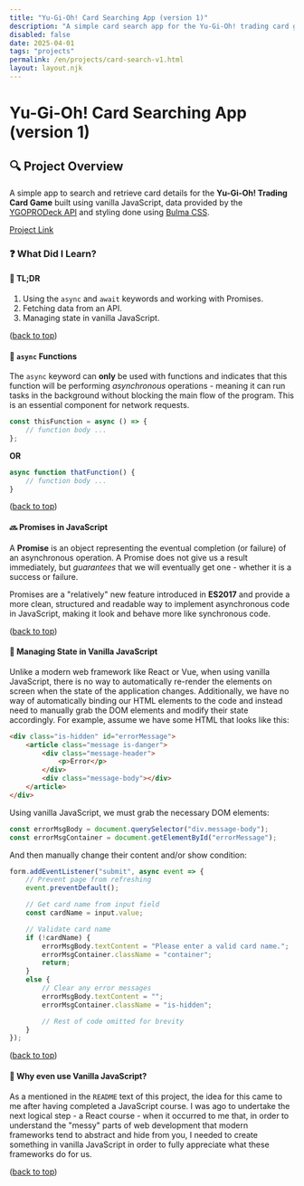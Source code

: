 ```yaml
---
title: "Yu-Gi-Oh! Card Searching App (version 1)"
description: "A simple card search app for the Yu-Gi-Oh! trading card game built using HTML and vanilla JavaScript."
disabled: false
date: 2025-04-01
tags: "projects"
permalink: /en/projects/card-search-v1.html
layout: layout.njk
---
```


<a id="top"></a>

# Yu-Gi-Oh! Card Searching App (version 1)

## 🔍 Project Overview

A simple app to search and retrieve card details for the **Yu-Gi-Oh! Trading Card Game** built using vanilla JavaScript, data provided by the [YGOPRODeck API](https://ygoprodeck.com/api-guide/) and styling done using [Bulma CSS](https://bulma.io/).

[Project Link](https://github.com/littl3fo0t/Yu-Gi-Oh-Card-App)

### ❓ What Did I Learn?

#### 🚀 TL;DR

1. Using the `async` and `await` keywords and working with Promises.
2. Fetching data from an API.
3. Managing state in vanilla JavaScript.

<p class="back-to-top">(<a href="#top">back to top</a>)</p>

#### 🔁 `async` Functions

The `async` keyword can **only** be used with functions and indicates that this function will be performing _asynchronous_ operations - meaning it can run tasks in the background without blocking the main flow of the program. This is an essential component for network requests.

```js
const thisFunction = async () => {
    // function body ...
};
```

**OR**

```js
async function thatFunction() {
    // function body ...
}
```

<p class="back-to-top">(<a href="#top">back to top</a>)</p>

#### 🔜 Promises in JavaScript

A **Promise** is an object representing the eventual completion (or failure) of an asynchronous operation. A Promise does not give us a result immediately, but _guarantees_ that we will eventually get one - whether it is a success or failure.

Promises are a "relatively" new feature introduced in **ES2017** and provide a more clean, structured and readable way to implement asynchronous code in JavaScript, making it look and behave more like synchronous code.

<p class="back-to-top">(<a href="#top">back to top</a>)</p>

#### 🛃 Managing State in Vanilla JavaScript

Unlike a modern web framework like React or Vue, when using vanilla JavaScript, there is no way to automatically re-render the elements on screen when the state of the application changes. Additionally, we have no way of automatically binding our HTML elements to the code and instead need to manually grab the DOM elements and modify their state accordingly. For example, assume we have some HTML that looks like this:

```html
<div class="is-hidden" id="errorMessage">
    <article class="message is-danger">
        <div class="message-header">
            <p>Error</p>
        </div>
        <div class="message-body"></div>
    </article>
</div>
```

Using vanilla JavaScript, we must grab the necessary DOM elements:
```js
const errorMsgBody = document.querySelector("div.message-body");
const errorMsgContainer = document.getElementById("errorMessage");
```

And then manually change their content and/or show condition:
```js
form.addEventListener("submit", async event => {
    // Prevent page from refreshing
    event.preventDefault();

    // Get card name from input field
    const cardName = input.value;

    // Validate card name
    if (!cardName) {
        errorMsgBody.textContent = "Please enter a valid card name.";
        errorMsgContainer.className = "container";
        return;
    }
    else {
        // Clear any error messages
        errorMsgBody.textContent = "";
        errorMsgContainer.className = "is-hidden";

        // Rest of code omitted for brevity
    }
});
```

<p class="back-to-top">(<a href="#top">back to top</a>)</p>

#### 🤔 Why even use Vanilla JavaScript?

As a mentioned in the `README` text of this project, the idea for this came to me after having completed a JavaScript course. I was ago to undertake the next logical step - a React course - when it occurred to me that, in order to understand the "messy" parts of web development that modern frameworks tend to abstract and hide from you, I needed to create something in vanilla JavaScript in order to fully appreciate what these frameworks do for us.

<p class="back-to-top">(<a href="#top">back to top</a>)</p>